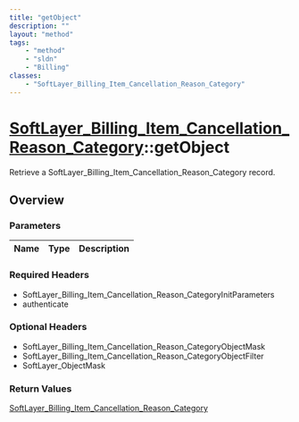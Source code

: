 ```yaml
---
title: "getObject"
description: ""
layout: "method"
tags:
    - "method"
    - "sldn"
    - "Billing"
classes:
    - "SoftLayer_Billing_Item_Cancellation_Reason_Category"
---
```

# [SoftLayer_Billing_Item_Cancellation_Reason_Category](/reference/services/SoftLayer_Billing_Item_Cancellation_Reason_Category)::getObject

Retrieve a SoftLayer_Billing_Item_Cancellation_Reason_Category record.


## Overview 


### Parameters 
|Name | Type | Description |
| --- | --- | --- |


### Required Headers
* SoftLayer_Billing_Item_Cancellation_Reason_CategoryInitParameters
* authenticate

### Optional Headers
* SoftLayer_Billing_Item_Cancellation_Reason_CategoryObjectMask
* SoftLayer_Billing_Item_Cancellation_Reason_CategoryObjectFilter
* SoftLayer_ObjectMask

### Return Values
<a href='/reference/datatypes/SoftLayer_Billing_Item_Cancellation_Reason_Category'>SoftLayer_Billing_Item_Cancellation_Reason_Category </a>

